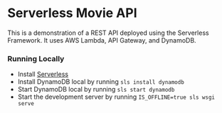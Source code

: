 # Serverless Movie API
This is a demonstration of a REST API deployed using the Serverless Framework. It uses AWS Lambda, API Gateway, and DynamoDB.

### Running Locally
* Install [Serverless](https://serverless.com/framework/docs/getting-started/)
* Install DynamoDB local by running `sls install dynamodb`
* Start DynamoDB local by running `sls start dynamodb`
* Start the development server by running `IS_OFFLINE=true sls wsgi serve`